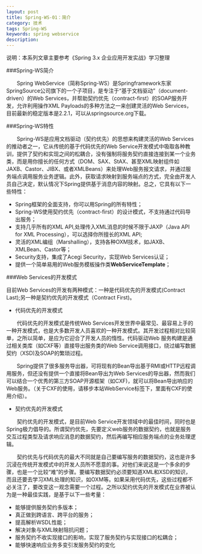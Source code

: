 ```yaml
---
layout: post
title: Spring-WS-01：简介
category: 技术
tags: Spring-WS
keywords: spring webservice
description: 
---
```

说明：本系列文章主要参考《Spring 3.x 企业应用开发实战》学习整理

###Spring-WS简介

　　Spring WebService（简称Spring-WS）是Springframework东家SpringSource公司旗下的一个子项目，是专注于“基于文档驱动”（document-driven）的Web Services，并帮助契约优先（contract-first）的SOAP服务开发，允许利用操作XML Payloads的多种方法之一来创建灵活的Web Services，目前最新的稳定版本是2.2.1，可以从springsource.org下载。

###Spring-WS特性

　　Spring-WS是应用文档驱动（契约优先）的思想来构建灵活的Web Services的推动者之一，它从传统的基于代码优先的Web Service开发模式中吸取各种教训，提供了契约和实现之间的松耦合，没有强制将服务契约直接连接到某一个业务类，而是用你擅长的任何方式（DOM、SAX、StAX、甚至XML映射组件如JAXB、Castor、JIBX、或者XMLBeans）来处理Web服务报文请求，并通过服务端点调用服务业务逻辑。此外，获取请求映射到服务端点的方式，完全由开发人员自己决定，默认情况下Spring提供基于消息内容的映射。总之，它具有以下一些特性：

* Spring框架的全面支持，你可以用Spring的所有特性；
* Spring-WS使用契约优先（contract-first）的设计模式，不支持通过代码导出服务；
* 支持几乎所有的XML API,处理传入XML消息的时候不限于JAXP（Java API for XML Processing），可以选择你所擅长的XML API;
* 灵活的XML编组（Marshalling），支持各种OXM技术，如JAXB、XMLBean、Castor等；
* Security支持，集成了Acegi Security，实现Web Services认证；
* 提供一个简单易用的Web服务模板操作类**WebServiceTemplate**；

###Web Services的开发模式

目前Web Services的开发有两种模式：一种是代码优先的开发模式(Contract Last);另一种是契约优先的开发模式（Contract First)。	

* 代码优先的开发模式

　　代码优先的开发模式是传统Web Services开发世界中最常见、最容易上手的一种开发模式，也是大多数开发人员喜欢的一种开发模式。其开发过程相对比较简单，之所以简单，是应为它迎合了开发人员的惰性。代码驱动Web 服务构建是通过相关类库（如CXF等）直接导出服务类的Web Service调用接口，绕过编写数据契约（XSD)及SOAP的繁琐过程。

　　Spring提供了很多服务导出器，可将现有的Bean导出基于RMI或HTTP远程调用服务，但还没有提供一个直接将Bean导出为Web Services的导出器，然而我们可以结合一个优秀的第三方SOAP开源框架（如CXF)，就可以将Bean导出响应的Web服务。（关于CXF的使用，请移步本站WebService标签下，里面有CXF的使用介绍）。

* 契约优先的开发模式

　　契约优先的开发模式，是目前Web Service开发领域中的最佳时间，同时也是Spring极力倡导的。所谓契约优先，先要定义web服务的数据契约，也就是服务交互过程类型及请求响应消息的数据契约，然后再编写相应服务端点的业务处理逻辑。

　　契约优先与代码优先的最大不同就是自己要编写服务的数据契约，这也是许多沉浸在传统开发模式中的开发人员所不愿意的事。对他们来说这是一个多余的步骤，也是一个比较“难”的步骤。要编写数据契约必须要知道XML和XSD的知识，而且还要去学习XML处理的知识，如OXM等。如果采用代码优先，这些过程都不必关注了，要改变这一观念需要一个过程。之所以契约优先的开发模式在业界被认为是一种最佳实践，是基于以下一些考量：

* 能够提供服务契约多版本；
* 真正做到跨语言、跨平台的服务；
* 提高解析WSDL性能；
* 解决对象与XML映射阻抗问题；
* 服务契约不收实现接口的影响，实现了服务契约与实现接口的松耦合；
* 能够快速响应业务多变引发服务契约的变化

